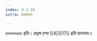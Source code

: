 ```yaml
---
index: 4.3.26
sutra: प्रावृषष्ठप्

---
```

   `एण्यस्यापवादः` इति। _प्रावृष एण्यः_ [[4|3|17]]  इति प्राप्तस्य॥